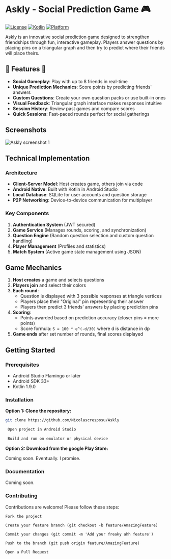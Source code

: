 # Askly - Social Prediction Game 🎮

[![License](https://img.shields.io/badge/License-MIT-blue.svg)](https://opensource.org/licenses/MIT)
[![Kotlin](https://img.shields.io/badge/Kotlin-1.9.0-blue.svg)](https://kotlinlang.org)
[![Platform](https://img.shields.io/badge/Platform-Android-green.svg)](https://www.android.com)

Askly is an innovative social prediction game designed to strengthen friendships through fun, interactive gameplay. Players answer questions by placing pins on a triangular graph and then try to predict where their friends will place theirs.

## 🌟 Features 🌟

- **Social Gameplay**: Play with up to 8 friends in real-time
- **Unique Prediction Mechanics**: Score points by predicting friends' answers
- **Custom Questions**: Create your own question packs or use built-in ones
- **Visual Feedback**: Triangular graph interface makes responses intuitive
- **Session History**: Review past games and compare scores
- **Quick Sessions**: Fast-paced rounds perfect for social gatherings

## Screenshots

![Askly screenshot 1](https://raw.githubusercontent.com/Nicolascresposu/Nicolascresposu.github.io/refs/heads/main/other_repos_images/Askly/Screenshot1.png)

## Technical Implementation

### Architecture
- **Client-Server Model**: Host creates game, others join via code
- **Android Native**: Built with Kotlin in Android Studio
- **Local Database**: SQLite for user accounts and question storage
- **P2P Networking**: Device-to-device communication for multiplayer

### Key Components
1. **Authentication System** (JWT secured)
2. **Game Service** (Manages rounds, scoring, and synchronization)
3. **Question Engine** (Random question selection and custom question handling)
4. **Player Management** (Profiles and statistics)
5. **Match System** (Active game state management using JSON)

## Game Mechanics

1. **Host creates** a game and selects questions
2. **Players join** and select their colors
3. **Each round**:
    - Question is displayed with 3 possible responses at triangle vertices
    - Players place their "Original" pin representing their answer
    - Players then predict 3 friends' answers by placing prediction pins
4. **Scoring**:
    - Points awarded based on prediction accuracy (closer pins = more points)
    - Score formula: `S = 100 * e^(-d/30)` where d is distance in dp
5. **Game ends** after set number of rounds, final scores displayed

## Getting Started

### Prerequisites
- Android Studio Flamingo or later
- Android SDK 33+
- Kotlin 1.9.0

### Installation

**Option 1: Clone the repository:**
   ```bash
   git clone https://github.com/Nicolascresposu/Askly
   
    Open project in Android Studio

    Build and run on emulator or physical device
   ```

**Option 2: Download from the google Play Store:**

Coming soon. Eventually. I promise.

### Documentation

Coming soon.

### Contributing

Contributions are welcome! Please follow these steps:

    Fork the project

    Create your feature branch (git checkout -b feature/AmazingFeature)

    Commit your changes (git commit -m 'Add your freaky ahh feature')

    Push to the branch (git push origin feature/AmazingFeature)

    Open a Pull Request


